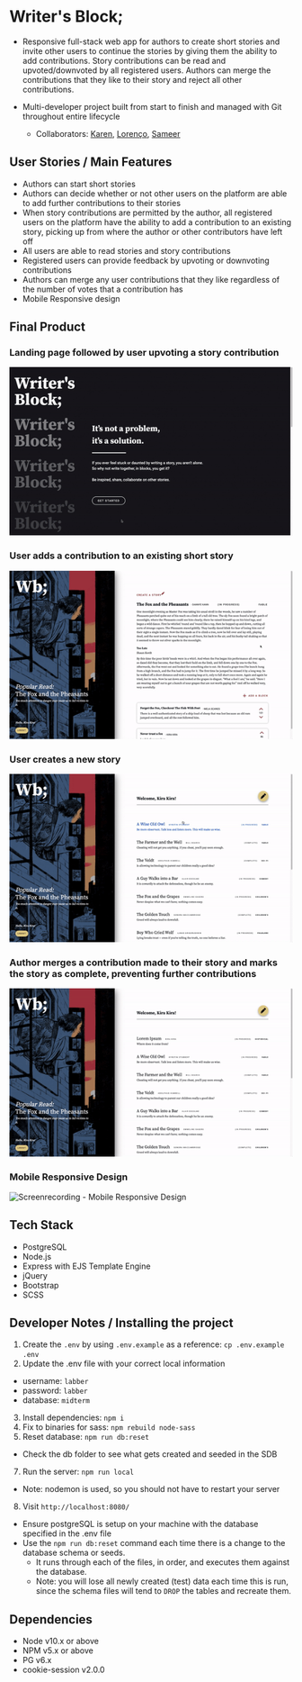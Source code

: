 # Writer's Block; 

- Responsive full-stack web app for authors to create short stories and invite other users to continue the stories by giving them the ability to add contributions. Story contributions can be read and upvoted/downvoted by all registered users. Authors can merge the contributions that they like to their story and reject all other contributions.

- Multi-developer project built from start to finish and managed with Git throughout entire lifecycle
  - Collaborators: [Karen](https://github.com/careuno), [Lorenço](https://github.com/ocnerol), [Sameer](https://github.com/houseofsam)

## User Stories / Main Features
- Authors can start short stories
- Authors can decide whether or not other users on the platform are able to add further contributions to their stories
- When story contributions are permitted by the author, all registered users on the platform have the ability to add a contribution to an existing story, picking up from where the author or other contributors have left off
- All users are able to read stories and story contributions
- Registered users can provide feedback by upvoting or downvoting contributions
- Authors can merge any user contributions that they like regardless of the number of votes that a contribution has
- Mobile Responsive design

## Final Product
### Landing page followed by user upvoting a story contribution
![Screenrecording - Landing Page and User Upvote](./docs/1_landing_user_upvote.gif)

### User adds a contribution to an existing short story
![Screenrecording - User Add Contribution](./docs/2_user_add_contribution.gif)

### User creates a new story
![Screenrecording - Author Creates a New Story](./docs/3_author_create_story.gif)

### Author merges a contribution made to their story and marks the story as complete, preventing further contributions
![Screenrecording - Author Merges a Contribution and Marks Complete](./docs/4_author_merge_story_mark_complete.gif)

### Mobile Responsive Design
![Screenrecording - Mobile Responsive Design](./docs/5_responsive_design.gif)




## Tech Stack
- PostgreSQL
- Node.js
- Express with EJS Template Engine
- jQuery
- Bootstrap
- SCSS

## Developer Notes / Installing the project

1. Create the `.env` by using `.env.example` as a reference: `cp .env.example .env`
2. Update the .env file with your correct local information 
  - username: `labber` 
  - password: `labber` 
  - database: `midterm`
3. Install dependencies: `npm i`
4. Fix to binaries for sass: `npm rebuild node-sass`
5. Reset database: `npm run db:reset`
  - Check the db folder to see what gets created and seeded in the SDB
7. Run the server: `npm run local`
  - Note: nodemon is used, so you should not have to restart your server
8. Visit `http://localhost:8080/`

- Ensure postgreSQL is setup on your machine with the database specified in the .env file
- Use the `npm run db:reset` command each time there is a change to the database schema or seeds. 
  - It runs through each of the files, in order, and executes them against the database. 
  - Note: you will lose all newly created (test) data each time this is run, since the schema files will tend to `DROP` the tables and recreate them.

## Dependencies

- Node v10.x or above
- NPM v5.x or above
- PG v6.x
- cookie-session v2.0.0
